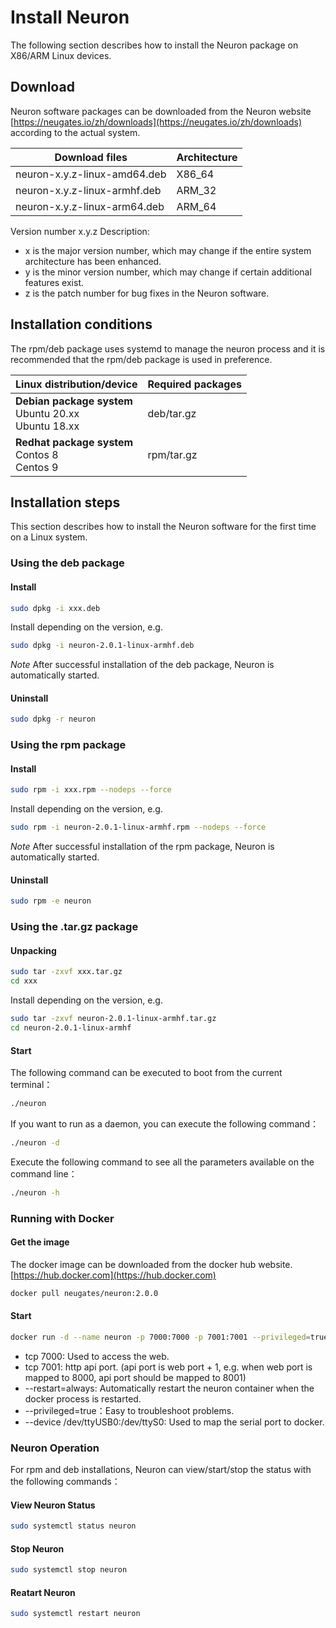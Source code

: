 # Install Neuron

The following section describes how to install the Neuron package on X86/ARM Linux devices.

## Download

Neuron software packages can be downloaded from the Neuron website [https://neugates.io/zh/downloads](https://neugates.io/zh/downloads) according to the actual system.

| Download files               | Architecture  |
| ---------------------------- | ------------- |
| neuron-x.y.z-linux-amd64.deb | X86_64        |
| neuron-x.y.z-linux-armhf.deb | ARM_32        |
| neuron-x.y.z-linux-arm64.deb | ARM_64        |

Version number x.y.z Description:

* x is the major version number, which may change if the entire system architecture has been enhanced.
* y is the minor version number, which may change if certain additional features exist.
* z is the patch number for bug fixes in the Neuron software.

## Installation conditions

The rpm/deb package uses systemd to manage the neuron process and it is recommended that the rpm/deb package is used in preference.

| Linux distribution/device                                    | Required packages  |
| ------------------------------------------------------------ | ------------------ |
| **Debian package system**</br>Ubuntu 20.xx </br>Ubuntu 18.xx | deb/tar.gz         |
| **Redhat package system**</br>Contos 8</br>Centos 9          | rpm/tar.gz         |

## Installation steps

This section describes how to install the Neuron software for the first time on a Linux system.

### Using the deb package

#### Install

```bash
sudo dpkg -i xxx.deb
```

Install depending on the version, e.g.

```bash
sudo dpkg -i neuron-2.0.1-linux-armhf.deb
```

*Note*  After successful installation of the deb package, Neuron is automatically started.

#### Uninstall

```bash
sudo dpkg -r neuron
```

### Using the rpm package

#### Install

```bash
sudo rpm -i xxx.rpm --nodeps --force
```

Install depending on the version, e.g.

```bash
sudo rpm -i neuron-2.0.1-linux-armhf.rpm --nodeps --force
```

*Note* After successful installation of the rpm package, Neuron is automatically started.

#### Uninstall

```bash
sudo rpm -e neuron
```

### Using the .tar.gz package

#### Unpacking

```bash
sudo tar -zxvf xxx.tar.gz
cd xxx
```

Install depending on the version, e.g.

```bash
sudo tar -zxvf neuron-2.0.1-linux-armhf.tar.gz
cd neuron-2.0.1-linux-armhf
```

#### Start

The following command can be executed to boot from the current terminal：

```bash
./neuron
```

If you want to run as a daemon, you can execute the following command：

```bash
./neuron -d
```

Execute the following command to see all the parameters available on the command line：

```bash
./neuron -h
```

### Running with Docker

#### Get the image

The docker image can be downloaded from the docker hub website.[https://hub.docker.com](https://hub.docker.com)

```bash
docker pull neugates/neuron:2.0.0
```

#### Start

```bash
docker run -d --name neuron -p 7000:7000 -p 7001:7001 --privileged=true --restart=always neugates/neuron:2.0.0
```

* tcp 7000: Used to access the web.
* tcp 7001: http api port. (api port is web port + 1, e.g. when web port is mapped to 8000, api port should be mapped to 8001)
* --restart=always: Automatically restart the neuron container when the docker process is restarted.
* --privileged=true：Easy to troubleshoot problems.
* --device /dev/ttyUSB0:/dev/ttyS0: Used to map the serial port to docker.

### Neuron Operation

For rpm and deb installations, Neuron can view/start/stop the status with the following commands：

#### View Neuron Status

```bash
sudo systemctl status neuron
```

#### Stop Neuron

```bash
sudo systemctl stop neuron
```

#### Reatart Neuron

```bash
sudo systemctl restart neuron
```

